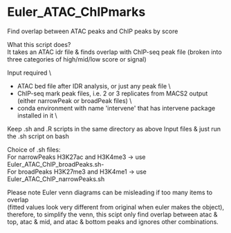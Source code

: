# Euler_ATAC_ChIPmarks
Find overlap between ATAC peaks and ChIP peaks by score

What this script does? \
It takes an ATAC idr file & finds overlap with ChIP-seq peak file (broken into three categories of high/mid/low score or signal)

Input required \
- ATAC bed file after IDR analysis, or just any peak file \
- ChIP-seq mark peak files, i.e. 2 or 3 replicates from MACS2 output (either narrowPeak or broadPeak files) \
- conda environment with name 'intervene' that has intervene package installed in it \

Keep .sh and .R scripts in the same directory as above Input files & just run the .sh script on bash

Choice of .sh files: \
For narrowPeaks H3K27ac and H3K4me3 -> use Euler_ATAC_ChIP_broadPeaks.sh- \
For broadPeaks H3K27me3 and H3K4me1 -> use Euler_ATAC_ChIP_narrowPeaks.sh

Please note Euler venn diagrams can be misleading if too many items to overlap \
(fitted values look very different from original when euler makes the object), therefore, to simplify the venn,
this scipt only find overlap between atac & top, atac & mid, and atac & bottom peaks and ignores other combinations.
